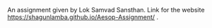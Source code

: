 An assignment given by Lok Samvad Sansthan. Link for the website https://shagunlamba.github.io/Aesop-Assignment/ .

